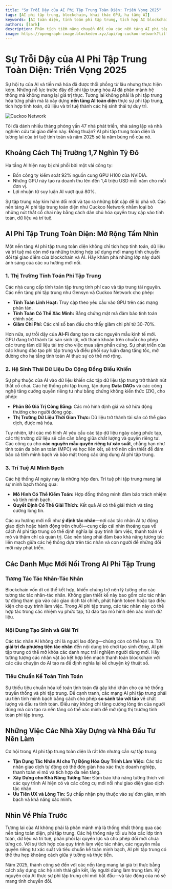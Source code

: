 ```yaml
---
title: "Sự Trỗi Dậy của AI Phi Tập Trung Toàn Diện: Triển Vọng 2025"
tags: [AI phi tập trung, blockchain, khai thác GPU, hạ tầng AI]
keywords: [AI toàn diện, tính toán phi tập trung, tích hợp AI blockchain, gián đoạn thị trường AI]
authors: [lark]
description: Phân tích tiềm năng chuyển đổi của các nền tảng AI phi tập trung toàn diện, bài viết này khám phá cách tích hợp tính toán, dữ liệu và trí tuệ có thể phá vỡ hạ tầng AI tập trung và dân chủ hóa quyền truy cập vào tính toán AI vào năm 2025.
image: https://opengraph-image.blockeden.xyz/api/og-cuckoo-network?title=S%E1%BB%B1%20Tr%E1%BB%97i%20D%E1%BA%ADy%20c%E1%BB%A7a%20AI%20Phi%20T%E1%BA%ADp%20Trung%20To%C3%A0n%20Di%E1%BB%87n%3A%20Tri%E1%BB%83n%20V%E1%BB%8Dng%202025
---
```


# Sự Trỗi Dậy của AI Phi Tập Trung Toàn Diện: Triển Vọng 2025

Sự hội tụ của AI và tiền mã hóa đã được thổi phồng từ lâu nhưng thực hiện kém. Những nỗ lực trước đây để phi tập trung hóa AI đã phân mảnh hệ thống mà không mang lại giá trị thực. Tương lai không phải là phi tập trung hóa từng phần mà là xây dựng **nền tảng AI toàn diện** thực sự phi tập trung, tích hợp tính toán, dữ liệu và trí tuệ thành các hệ sinh thái tự duy trì.

![Cuckoo Network](https://opengraph-image.blockeden.xyz/api/og-cuckoo-network?title=S%E1%BB%B1%20Tr%E1%BB%97i%20D%E1%BA%ADy%20c%E1%BB%A7a%20AI%20Phi%20T%E1%BA%ADp%20Trung%20To%C3%A0n%20Di%E1%BB%87n%3A%20Tri%E1%BB%83n%20V%E1%BB%8Dng%202025)

Tôi đã dành nhiều tháng phỏng vấn 47 nhà phát triển, nhà sáng lập và nhà nghiên cứu tại giao điểm này. Đồng thuận? AI phi tập trung toàn diện là tương lai của trí tuệ tính toán và năm 2025 sẽ là năm bùng nổ của nó.

## Khoảng Cách Thị Trường 1,7 Nghìn Tỷ Đô

Hạ tầng AI hiện nay bị chi phối bởi một vài công ty:

- Bốn công ty kiểm soát 92% nguồn cung GPU H100 của NVIDIA.
- Những GPU này tạo ra doanh thu lên đến 1,4 triệu USD mỗi năm cho mỗi đơn vị.
- Lợi nhuận từ suy luận AI vượt quá 80%.

Sự tập trung này kìm hãm đổi mới và tạo ra những bất cập dễ bị phá vỡ. Các nền tảng AI phi tập trung toàn diện như Cuckoo Network nhằm loại bỏ những nút thắt cổ chai này bằng cách dân chủ hóa quyền truy cập vào tính toán, dữ liệu và trí tuệ.

## AI Phi Tập Trung Toàn Diện: Mở Rộng Tầm Nhìn

Một nền tảng AI phi tập trung toàn diện không chỉ tích hợp tính toán, dữ liệu và trí tuệ mà còn mở ra những trường hợp sử dụng mới mang tính chuyển đổi tại giao điểm của blockchain và AI. Hãy khám phá những lớp này dưới ánh sáng của các xu hướng mới nổi.

### **1. Thị Trường Tính Toán Phi Tập Trung**

Các nhà cung cấp tính toán tập trung tính phí cao và tập trung tài nguyên. Các nền tảng phi tập trung như Gensyn và Cuckoo Network cho phép:

- **Tính Toán Linh Hoạt:** Truy cập theo yêu cầu vào GPU trên các mạng phân tán.
- **Tính Toán Có Thể Xác Minh:** Bằng chứng mật mã đảm bảo tính toán chính xác.
- **Giảm Chi Phí:** Các chỉ số ban đầu cho thấy giảm chi phí từ 30-70%.

Hơn nữa, sự trỗi dậy của **AI-Fi** đang tạo ra các nguyên mẫu kinh tế mới. GPU đang trở thành tài sản sinh lợi, với thanh khoản trên chuỗi cho phép các trung tâm dữ liệu tài trợ cho việc mua sắm phần cứng. Sự phát triển của các khung đào tạo phi tập trung và điều phối suy luận đang tăng tốc, mở đường cho hạ tầng tính toán AI thực sự có thể mở rộng.

### **2. Hệ Sinh Thái Dữ Liệu Do Cộng Đồng Điều Khiển**

Sự phụ thuộc của AI vào dữ liệu khiến các tập dữ liệu tập trung trở thành nút thắt cổ chai. Các hệ thống phi tập trung, tận dụng **Data DAOs** và các công nghệ tăng cường quyền riêng tư như bằng chứng không kiến thức (ZK), cho phép:

- **Phân Bổ Giá Trị Công Bằng:** Các mô hình định giá và sở hữu động thưởng cho người đóng góp.
- **Thị Trường Dữ Liệu Thời Gian Thực:** Dữ liệu trở thành tài sản có thể giao dịch, được mã hóa.

Tuy nhiên, khi các mô hình AI yêu cầu các tập dữ liệu ngày càng phức tạp, các thị trường dữ liệu sẽ cần cân bằng giữa chất lượng và quyền riêng tư. Các công cụ cho **các nguyên mẫu quyền riêng tư xác suất**, chẳng hạn như tính toán đa bên an toàn (MPC) và học liên kết, sẽ trở nên cần thiết để đảm bảo cả tính minh bạch và bảo mật trong các ứng dụng AI phi tập trung.

### **3. Trí Tuệ AI Minh Bạch**

Các hệ thống AI ngày nay là những hộp đen. Trí tuệ phi tập trung mang lại sự minh bạch thông qua:

- **Mô Hình Có Thể Kiểm Toán:** Hợp đồng thông minh đảm bảo trách nhiệm và tính minh bạch.
- **Quyết Định Có Thể Giải Thích:** Kết quả AI có thể giải thích và tăng cường lòng tin.

Các xu hướng mới nổi như **ý định tác nhân**—nơi các tác nhân AI tự động giao dịch hoặc hành động trên chuỗi—cung cấp cái nhìn thoáng qua về cách AI phi tập trung có thể định nghĩa lại quy trình làm việc, thanh toán vi mô và thậm chí cả quản trị. Các nền tảng phải đảm bảo khả năng tương tác liền mạch giữa các hệ thống dựa trên tác nhân và con người để những đổi mới này phát triển.

## Các Danh Mục Mới Nổi Trong AI Phi Tập Trung

### **Tương Tác Tác Nhân-Tác Nhân**

Blockchain vốn dĩ có thể kết hợp, khiến chúng trở nên lý tưởng cho các tương tác tác nhân-tác nhân. Không gian thiết kế này bao gồm các tác nhân tự động tham gia vào các giao dịch tài chính, phát hành token hoặc tạo điều kiện cho quy trình làm việc. Trong AI phi tập trung, các tác nhân này có thể hợp tác trong các nhiệm vụ phức tạp, từ đào tạo mô hình đến xác minh dữ liệu.

### **Nội Dung Tạo Sinh và Giải Trí**

Các tác nhân AI không chỉ là người lao động—chúng còn có thể tạo ra. Từ **giải trí đa phương tiện tác nhân** đến nội dung trò chơi tạo sinh động, AI phi tập trung có thể mở khóa các danh mục trải nghiệm người dùng mới. Hãy tưởng tượng các nhân vật ảo kết hợp liền mạch thanh toán blockchain với các câu chuyện do AI tạo ra để định nghĩa lại kể chuyện kỹ thuật số.

### **Tiêu Chuẩn Kế Toán Tính Toán**

Sự thiếu tiêu chuẩn hóa kế toán tính toán đã gây khó khăn cho cả hệ thống truyền thống và phi tập trung. Để cạnh tranh, các mạng AI phi tập trung phải ưu tiên tính minh bạch bằng cách cho phép **so sánh táo với táo** về chất lượng và đầu ra tính toán. Điều này không chỉ tăng cường lòng tin của người dùng mà còn tạo ra nền tảng có thể xác minh để mở rộng thị trường tính toán phi tập trung.

## Những Việc Các Nhà Xây Dựng và Nhà Đầu Tư Nên Làm

Cơ hội trong AI phi tập trung toàn diện là rất lớn nhưng cần sự tập trung:

- **Tận Dụng Tác Nhân AI cho Tự Động Hóa Quy Trình Làm Việc:** Các tác nhân giao dịch tự động có thể đơn giản hóa xác thực doanh nghiệp, thanh toán vi mô và tích hợp đa nền tảng.
- **Xây Dựng cho Khả Năng Tương Tác:** Đảm bảo khả năng tương thích với các quy trình AI hiện có và các công cụ mới nổi như giao diện giao dịch tác nhân.
- **Ưu Tiên UX và Lòng Tin:** Sự chấp nhận phụ thuộc vào sự đơn giản, minh bạch và khả năng xác minh.

## Nhìn Về Phía Trước

Tương lai của AI không phải là phân mảnh mà là thống nhất thông qua các nền tảng toàn diện, phi tập trung. Các hệ thống này tối ưu hóa các lớp tính toán, dữ liệu và trí tuệ, phân phối lại quyền lực và cho phép đổi mới chưa từng có. Với sự tích hợp của quy trình làm việc tác nhân, các nguyên mẫu quyền riêng tư xác suất và tiêu chuẩn kế toán minh bạch, AI phi tập trung có thể thu hẹp khoảng cách giữa ý tưởng và thực tiễn.

Năm 2025, thành công sẽ đến với các nền tảng mang lại giá trị thực bằng cách xây dựng các hệ sinh thái gắn kết, lấy người dùng làm trung tâm. Kỷ nguyên của AI thực sự phi tập trung chỉ mới bắt đầu—và tác động của nó sẽ mang tính chuyển đổi.
